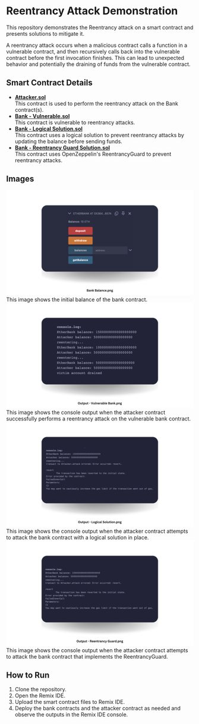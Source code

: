 # Reentrancy Attack Demonstration

This repository demonstrates the Reentrancy attack on a smart contract and presents solutions to mitigate it.

A reentrancy attack occurs when a malicious contract calls a function in a vulnerable contract, and then recursively calls back into the vulnerable contract before the first invocation finishes. This can lead to unexpected behavior and potentially the draining of funds from the vulnerable contract.

## Smart Contract Details

- [**Attacker.sol**](https://github.com/naganandana-n/Reentrancy-Attack/blob/main/Attacker.sol) \
  This contract is used to perform the reentrancy attack on the Bank contract(s).
- [**Bank - Vulnerable.sol**](https://github.com/naganandana-n/Reentrancy-Attack/blob/main/Bank%20-%20Vulnerable.sol) \
  This contract is vulnerable to reentrancy attacks.
- [**Bank - Logical Solution.sol**](https://github.com/naganandana-n/Reentrancy-Attack/blob/main/Bank%20-%20Logical%20Solution.sol) \
  This contract uses a logical solution to prevent reentrancy attacks by updating the balance before sending funds.
- [**Bank - Reentrancy Guard Solution.sol**](https://github.com/naganandana-n/Reentrancy-Attack/blob/main/Bank%20-%20Reentrancy%20Guard%20Solution.sol) \
  This contract uses OpenZeppelin's ReentrancyGuard to prevent reentrancy attacks.

## Images

<img src="https://github.com/naganandana-n/Reentrancy-Attack/blob/main/images/Bank%20Balance.png">
This image shows the initial balance of the bank contract.
<img src="https://github.com/naganandana-n/Reentrancy-Attack/blob/main/images/Output%20-%20Vulnerable%20Bank.png">
This image shows the console output when the attacker contract successfully performs a reentrancy attack on the vulnerable bank contract.
<img src="https://github.com/naganandana-n/Reentrancy-Attack/blob/main/images/Output%20-%20Logical%20Solution.png">
This image shows the console output when the attacker contract attempts to attack the bank contract with a logical solution in place.
<img src="https://github.com/naganandana-n/Reentrancy-Attack/blob/main/images/Output%20-%20Reentrancy%20Guard.png">
This image shows the console output when the attacker contract attempts to attack the bank contract that implements the ReentrancyGuard.

## How to Run

1. Clone the repository.
2. Open the Remix IDE.
3. Upload the smart contract files to Remix IDE.
4. Deploy the bank contracts and the attacker contract as needed and observe the outputs in the Remix IDE console.
